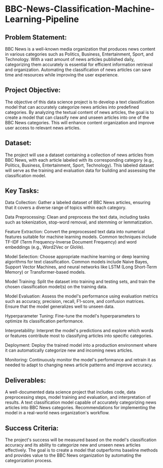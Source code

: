 # BBC-News-Classification-Machine-Learning-Pipeline



## Problem Statement:
BBC News is a well-known media organization that produces news content in various categories such as Politics, Business, Entertainment, Sport, and Technology. With a vast amount of news articles published daily, categorizing them accurately is essential for efficient information retrieval and organization. Automating the classification of news articles can save time and resources while improving the user experience.

## Project Objective:
The objective of this data science project is to develop a text classification model that can accurately categorize news articles into predefined categories. By analyzing the textual content of news articles, the goal is to create a model that can classify new and unseen articles into one of the BBC News categories. This will enhance content organization and improve user access to relevant news articles.

## Dataset:
The project will use a dataset containing a collection of news articles from BBC News, with each article labeled with its corresponding category (e.g., Politics, Business, Entertainment, Sport, Technology). This labeled dataset will serve as the training and evaluation data for building and assessing the classification model.

## Key Tasks:

Data Collection: Gather a labeled dataset of BBC News articles, ensuring that it covers a diverse range of topics within each category.

Data Preprocessing: Clean and preprocess the text data, including tasks such as tokenization, stop-word removal, and stemming or lemmatization.

Feature Extraction: Convert the preprocessed text data into numerical features suitable for machine learning models. Common techniques include TF-IDF (Term Frequency-Inverse Document Frequency) and word embeddings (e.g., Word2Vec or GloVe).

Model Selection: Choose appropriate machine learning or deep learning algorithms for text classification. Common models include Naive Bayes, Support Vector Machines, and neural networks like LSTM (Long Short-Term Memory) or Transformer-based models.

Model Training: Split the dataset into training and testing sets, and train the chosen classification model(s) on the training data.

Model Evaluation: Assess the model's performance using evaluation metrics such as accuracy, precision, recall, F1-score, and confusion matrices. Ensure that the model generalizes well to unseen data.

Hyperparameter Tuning: Fine-tune the model's hyperparameters to optimize its classification performance.

Interpretability: Interpret the model's predictions and explore which words or features contribute most to classifying articles into specific categories.

Deployment: Deploy the trained model into a production environment where it can automatically categorize new and incoming news articles.

Monitoring: Continuously monitor the model's performance and retrain it as needed to adapt to changing news article patterns and improve accuracy.

## Deliverables:

A well-documented data science project that includes code, data preprocessing steps, model training and evaluation, and interpretation of results.
A text classification model capable of accurately categorizing news articles into BBC News categories.
Recommendations for implementing the model in a real-world news organization's workflow.
## Success Criteria:
The project's success will be measured based on the model's classification accuracy and its ability to categorize new and unseen news articles effectively. The goal is to create a model that outperforms baseline methods and provides value to the BBC News organization by automating the categorization process.
